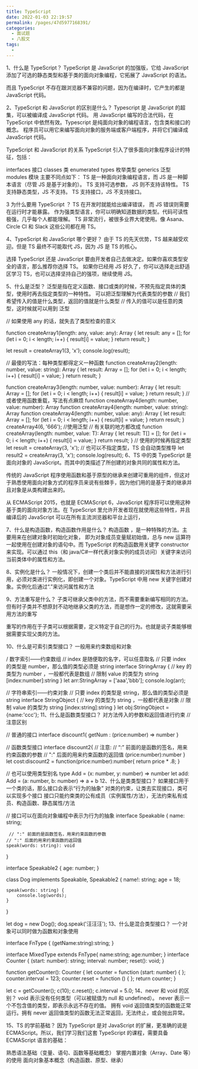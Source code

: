 ```yaml
---
title: TypeScript
date: 2022-01-03 22:19:57
permalink: /pages/47d5977168391/
categories:
  - 面试题
  - 八股文
tags:
  -
---
```


1、什么是 TypeScript？
TypeScript 是 JavaScript 的加强版，它给 JavaScript 添加了可选的静态类型和基于类的面向对象编程，它拓展了 JavaScript 的语法。

而且 TypeScript 不存在跟浏览器不兼容的问题，因为在编译时，它产生的都是 JavaScript 代码。

2、TypeScript 和 JavaScript 的区别是什么？
Typescript 是 JavaScript 的超集，可以被编译成 JavaScript 代码。 用 JavaScript 编写的合法代码，在 TypeScript 中依然有效。Typescript 是纯面向对象的编程语言，包含类和接口的概念。 程序员可以用它来编写面向对象的服务端或客户端程序，并将它们编译成 JavaScript 代码。

TypeScript 和 JavaScript 的关系
TypeScript 引入了很多面向对象程序设计的特征，包括：

interfaces 接口
classes 类
enumerated types 枚举类型
generics 泛型
modules 模块
主要不同点如下：
TS 是一种面向对象编程语言，而 JS 是一种脚本语言（尽管 JS 是基于对象的）。
TS 支持可选参数， JS 则不支持该特性。
TS 支持静态类型，JS 不支持。
TS 支持接口，JS 不支持接口。

3 为什么要用 TypeScript ？
TS 在开发时就能给出编译错误， 而 JS 错误则需要在运行时才能暴露。
作为强类型语言，你可以明确知道数据的类型。代码可读性极强，几乎每个人都能理解。
TS 非常流行，被很多业界大佬使用。像 Asana、Circle CI 和 Slack 这些公司都在用 TS。

4、TypeScript 和 JavaScript 哪个更好？
由于 TS 的先天优势，TS 越来越受欢迎。但是 TS 最终不可能取代 JS，因为 JS 是 TS 的核心。

选择 TypeScript 还是 JavaScript 要由开发者自己去做决定。如果你喜欢类型安全的语言，那么推荐你选择 TS。 如果你已经用 JS 好久了，你可以选择走出舒适区学习 TS，也可以选择坚持自己的强项，继续使用 JS。

5、什么是泛型？
泛型是指在定义函数、接口或类的时候，不预先指定具体的类型，使用时再去指定类型的一种特性。
可以把泛型理解为代表类型的参数
// 我们希望传入的值是什么类型，返回的值就是什么类型
// 传入的值可以是任意的类型，这时候就可以用到 泛型

// 如果使用 any 的话，就失去了类型检查的意义

function createArray1(length: any, value: any): Array<any> {
let result: any = [];
for (let i = 0; i < length; i++) {
result[i] = value;
}
return result;
}

let result = createArray1(3, 'x');
console.log(result);

// 最傻的写法：每种类型都得定义一种函数
function createArray2(length: number, value: string): Array<string> {
let result: Array<string> = [];
for (let i = 0; i < length; i++) {
result[i] = value;
}
return result;
}

function createArray3(length: number, value: number): Array<number> {
let result: Array<number> = [];
for (let i = 0; i < length; i++) {
result[i] = value;
}
return result;
}
// 或者使用函数重载，写法有点麻烦
function createArray4(length: number, value: number): Array<number>
function createArray4(length: number, value: string): Array<string>
function createArray4(length: number, value: any): Array<any> {
let result: Array<number> = [];
for (let i = 0; i < length; i++) {
result[i] = value;
}
return result;
}
createArray4(6, '666');
//使用泛型
// 有关联的地方都改成 <T>
function createArray<T>(length: number, value: T): Array<T> {
let result: T[] = [];
for (let i = 0; i < length; i++) {
result[i] = value;
}
return result;
}
// 使用的时候再指定类型
let result = createArray<string>(3, 'x');
// 也可以不指定类型，TS 会自动类型推导
let result2 = createArray(3, 'x');
console.log(result);
6、TS 中的类
TypeScript 是面向对象的 JavaScript。而其中的类描述了所创建的对象共同的属性和方法。

传统的 JavaScript 程序使用函数和基于原型的继承来创建可重用的组件，但这对于熟悉使用面向对象方式的程序员来说有些棘手，因为他们用的是基于类的继承并且对象是从类构建出来的。

从 ECMAScript 2015，也就是 ECMAScript 6，JavaScript 程序将可以使用这种基于类的面向对象方法。在 TypeScript 里允许开发者现在就使用这些特性，并且编译后的 JavaScript 可以在所有主流浏览器和平台上运行，

7、什么是构造函数，构造函数作用是什么？
构造函数 ，是一种特殊的方法。主要用来在创建对象时初始化对象， 即为对象成员变量赋初始值，总与 new 运算符一起使用在创建对象的语句中。而 TypeScript 的构造函数用关键字 constructor 来实现。可以通过 this（和 java/C#一样代表对象实例的成员访问）关键字来访问当前类体中的属性和方法。

8、实例化是什么？
一般情况下，创建一个类后并不能直接的对属性和方法进行引用，必须对类进行实例化，即创建一个对象。TypeScript 中用 new 关键字创建对象。实例化后通过“.”来访问属性和方法

9、方法重写是什么？
子类可继承父类中的方法，而不需要重新编写相同的方法。但有时子类并不想原封不动地继承父类的方法，而是想作一定的修改，这就需要采用方法的重写

重写的作用在于子类可以根据需要，定义特定于自己的行为。也就是说子类能够根据需要实现父类的方法。

10、什么是可索引类型接口？
一般用来约束数组和对象

/ 数字索引——约束数组
// index 是随便取的名字，可以任意取名
// 只要 index 的类型是 number，那么值的类型必须是 string
interface StringArray {
// key 的类型为 number ，一般都代表是数组
// 限制 value 的类型为 string
[index:number]:string
}
let arr:StringArray = ['aaa','bbb'];
console.log(arr);

// 字符串索引——约束对象
// 只要 index 的类型是 string，那么值的类型必须是 string
interface StringObject {
// key 的类型为 string ，一般都代表是对象
// 限制 value 的类型为 string
[index:string]:string
}
let obj:StringObject = {name:'ccc'};
11、什么是函数类型接口？
对方法传入的参数和返回值进行约束
// 注意区别

// 普通的接口
interface discount1{
getNum : (price:number) => number
}

// 函数类型接口
interface discount2{
// 注意:
// “:” 前面的是函数的签名，用来约束函数的参数
// ":" 后面的用来约束函数的返回值
(price:number):number
}
let cost:discount2 = function(price:number):number{
return price \* .8;
}

// 也可以使用类型别名
type Add = (x: number, y: number) => number
let add: Add = (a: number, b: number) => a + b
12、什么是类类型接口？
如果接口用于一个类的话，那么接口会表示“行为的抽象”
对类的约束，让类去实现接口，类可以实现多个接口
接口只能约束类的公有成员（实例属性/方法），无法约束私有成员、构造函数、静态属性/方法

// 接口可以在面向对象编程中表示为行为的抽象
interface Speakable {
name: string;

     // ":" 前面的是函数签名，用来约束函数的参数
    // ":" 后面的用来约束函数的返回值
    speak(words: string): void

}

interface Speakable2 {
age: number;
}

class Dog implements Speakable, Speakable2 {
name!: string;
age = 18;

    speak(words: string) {
        console.log(words);
    }

}

let dog = new Dog();
dog.speak('汪汪汪');
13、什么是混合类型接口？
一个对象可以同时做为函数和对象使用

interface FnType {
(getName:string):string;
}

interface MixedType extends FnType{
name:string;
age:number;
}
interface Counter {
(start: number): string;
interval: number;
reset(): void;
}

function getCounter(): Counter {
let counter = <Counter>function (start: number) { };
counter.interval = 123;
counter.reset = function () { };
return counter;
}

let c = getCounter();
c(10);
c.reset();
c.interval = 5.0;
14、never 和 void 的区别？
void 表示没有任何类型（可以被赋值为 null 和 undefined）。
never 表示一个不包含值的类型，即表示永远不存在的值。
拥有 void 返回值类型的函数能正常运行。拥有 never 返回值类型的函数无法正常返回，无法终止，或会抛出异常。

15、TS 的学前基础？
因为 TypeScript 是对 JavaScript 的扩展，更准确的说是 ECMAScript。所以，我们学习我们这套 TypeScript 的课程，需要具备 ECMAScript 语言的基础：

熟悉语法基础（变量、语句、函数等基础概念）
掌握内置对象（Array、Date 等）的使用
面向对象基本概念（构造函数、原型、继承）
